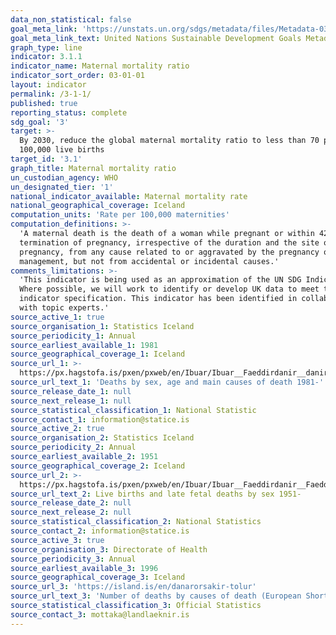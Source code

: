 ```yaml
---
data_non_statistical: false
goal_meta_link: 'https://unstats.un.org/sdgs/metadata/files/Metadata-03-01-01.pdf'
goal_meta_link_text: United Nations Sustainable Development Goals Metadata (pdf 865kB)
graph_type: line
indicator: 3.1.1
indicator_name: Maternal mortality ratio
indicator_sort_order: 03-01-01
layout: indicator
permalink: /3-1-1/
published: true
reporting_status: complete
sdg_goal: '3'
target: >-
  By 2030, reduce the global maternal mortality ratio to less than 70 per
  100,000 live births
target_id: '3.1'
graph_title: Maternal mortality ratio
un_custodian_agency: WHO
un_designated_tier: '1'
national_indicator_available: Maternal mortality rate
national_geographical_coverage: Iceland
computation_units: 'Rate per 100,000 maternities'
computation_definitions: >-
  'A maternal death is the death of a woman while pregnant or within 42 days of
  termination of pregnancy, irrespective of the duration and the site of the
  pregnancy, from any cause related to or aggravated by the pregnancy or its
  management, but not from accidental or incidental causes.'
comments_limitations: >-
  'This indicator is being used as an approximation of the UN SDG Indicator.
  Where possible, we will work to identify or develop UK data to meet the global
  indicator specification. This indicator has been identified in collaboration
  with topic experts.'
source_active_1: true
source_organisation_1: Statistics Iceland
source_periodicity_1: Annual
source_earliest_available_1: 1981
source_geographical_coverage_1: Iceland
source_url_1: >-
  https://px.hagstofa.is/pxen/pxweb/en/Ibuar/Ibuar__Faeddirdanir__danir__danarmein/MAN05301.px
source_url_text_1: 'Deaths by sex, age and main causes of death 1981-'
source_release_date_1: null
source_next_release_1: null
source_statistical_classification_1: National Statistic
source_contact_1: information@statice.is
source_active_2: true
source_organisation_2: Statistics Iceland
source_periodicity_2: Annual
source_earliest_available_2: 1951
source_geographical_coverage_2: Iceland
source_url_2: >-
  https://px.hagstofa.is/pxen/pxweb/en/Ibuar/Ibuar__Faeddirdanir__Faeddir__faedingar/MAN05100.px
source_url_text_2: Live births and late fetal deaths by sex 1951-
source_release_date_2: null
source_next_release_2: null
source_statistical_classification_2: National Statistics
source_contact_2: information@statice.is
source_active_3: true
source_organisation_3: Directorate of Health
source_periodicity_3: Annual
source_earliest_available_3: 1996
source_geographical_coverage_3: Iceland
source_url_3: 'https://island.is/en/danarorsakir-tolur'
source_url_text_3: 'Number of deaths by causes of death (European Shortlist) and sex, 2000-'
source_statistical_classification_3: Official Statistics
source_contact_3: mottaka@landlaeknir.is
---
```

